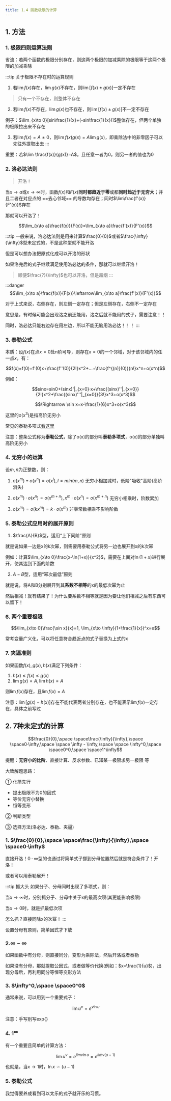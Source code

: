 ```yaml
---
title: 1.4 函数极限的计算
---
```


## 1. 方法
### 1. 极限四则运算法则

省流：若两个函数的极限分别存在，则这两个极限的加减乘除的极限等于这两个极限的加减乘除

:::tip 关于极限不存在时的运算规则
1. 若$\lim f(x)$存在，$\lim g(x)$不存在，则$\lim [f(x)\pm g(x)]$一定不存在
>只有一个不存在，则整体不存在

2. 若$\lim f(x)$不存在，$\lim g(x)$也不存在，则$\lim [f(x)\pm g(x)]$不一定不存在

例子：$\lim_{x\to 0}[sin\frac{1}{x}+(-sin\frac{1}{x})]$整体存在，但两个单独的极限拉出来不存在

3. 若$\lim f(x)=A\not=0$，则$\lim f(x)g(x)=A\lim g(x)$，即乘除法中的非零因子可以先往外提取出去
:::

重要：若$\lim \frac{f(x)}{g(x)}=A$，且任意一者为0，则另一者的值也为0

### 2. 洛必达法则
> 开洛！

当$x\to a$或$x \to \infty$时，函数$f(x)$和$F(x)$**同时都趋近于零**或都**同时趋近于无穷大**；并且二者在对应点的 ==去心邻域== 的导数均存在；同时$\lim\frac{f'(x)}{F'(x)}$存在

那就可以开洛了！

$$\lim_{x\to a}\frac{f(x)}{F(x)}=\lim_{x\to a}\frac{f'(x)}{F'(x)}$$

:::tip
一般来说，洛必达法则是用来计算$\frac{0}{0}$或者$\frac{\infty}{\infty}$型未定式的，不是这种型就不能开洛

但是可以想办法把原式化成可以开洛的形状

如果洛完后的式子继续满足使用洛必达的条件，那就可以继续开洛！

>顺便$\frac{?}{\infty}$也可以开洛，但是超纲
:::

:::danger
$$\lim_{x\to a}\frac{f(x)}{F(x)}\leftarrow\lim_{x\to a}\frac{f'(x)}{F'(x)}$$

对于上式来说，右侧存在，则左侧一定存在；但是左侧存在，右侧不一定存在

意思是，有时候可能会出现洛之前还能用，洛之后就不能用的式子，需要注意！！

同时，洛必达只能右边存在用左边，所以不能无脑用洛必达！！！
:::


### 3. 泰勒公式

本质：设$f(x)$在点$x=0$处n阶可导，则存在$x=0$的一个邻域，对于该邻域内的任一点$x$，有：

$$f(x)=f(0)+f'(0)x+\frac{f''(0)}{2!}x^2+...+\frac{f^{(n)}(0)}{n!}x^n+o(x^n)$$

例如：

$$sinx=sin0+(sinx)'|_{x=0}·x+\frac{(sinx)''|_{x=0}}{2!}x^2+\frac{(sinx)'''|_{x=0}}{3!}x^3+o(x^3)$$

$$\Rightarrow \sin x=x-\frac{1}{6}x^3+o(x^3)$$

这里的$o(x^3)$是指高阶无穷小

常见的泰勒多项式[看这里](/math/gaoshu/tools.html#_1-4-泰勒展开式)

注意：整条公式称为**泰勒公式**，除了o(x)的部分叫**泰勒多项式**，o(x)的部分单独叫高阶无穷小

### 4. 无穷小的运算

设$m,n$为正整数，则：

1. $o(x^m)\pm o(x^n)=o(x^l), l=min(m,n)$ 无穷小相加减时，低阶"吸收"高阶(高阶消失)

2. $o(x^m)· o(x^n)=o(x^{m+n}), x^m·o(x^n)=o(x^{m+n})$ 无穷小相乘时，阶数累加

3. $o(x^m)=o(kx^m)=k·o(x^m)$ 非零常数相乘不影响阶数

### 5. 泰勒公式应用时的展开原则

1. $\frac{A}{B}$型，适用“上下同阶”原则

就是说如果一边是x的k次幂，则需要用泰勒公式将另一边也展开到x的k次幂

例如：计算$\lim_{x\to 0}\frac{x-\ln(1+x)}{x^2}$，需要在上面对$\ln(1+x)$进行展开，使其达到下面的阶数

2. $A-B$型，适用“幂次最低”原则

就是说，将A和B分别展开到其**系数不相等**的x的最低次幂为止

然后相减！就有结果了！为什么要系数不相等就是因为要让他们相减之后有东西可以留下！

### 6. 两个重要极限

$$\lim_{x\to 0}\frac{\sin x}{x}=1, \lim_{x\to \infty}(1+\frac{1}{x})^x=e$$

常考变量广义化，可以将任意符合趋近点的式子替换为上式的x

### 7. 夹逼准则

如果函数$f(x),g(x),h(x)$满足下列条件：

1. $h(x)\leq f(x)\leq g(x)$
2. $\lim g(x)=A, \lim h(x)=A$
   
则$\lim f(x)$存在，且$\lim f(x)=A$

注意：$\lim [g(x)-h(x)]$存在不能代表两者分别存在，也不能表示$\lim f(x)$一定存在，具体之前写过

## 2. 7种未定式的计算

$$\frac{0}{0},\space \space\frac{\infty}{\infty},\space \space0·\infty,\space \space \infty - \infty,\space \space \infty^0,\space \space0^0,\space \space1^\infty$$

提醒：**无穷小的比阶**、直接计算、反求参数、已知某一极限求另一极限 等

大致解题思路：

① 化简先行
+ 提出极限不为0的因式
+ 等价无穷小替换
+ 恒等变形
  
② 判断类型

③ 选择方法(洛必达、泰勒、夹逼)

### 1. $\frac{0}{0},\space \space\frac{\infty}{\infty},\space \space0·\infty$

直接开洛！$0·\infty$型的也通过将简单式子挪到分母位置然后就是符合条件了！开洛！

或者可以用泰勒展开！

:::tip 抓大头
如果分子、分母同时出现了多项式，则：

当$x\to \infty$时，分别抓分子、分母中关于x的最高次项(其更能影响极限)

当$x\to 0$时，就是抓最低次项

怎么抓？直接同除x的次幂！
:::

设置分母有原则，简单因式才下放

### 2.$\infty-\infty$

如果函数中有分母，则直接同分，变形为乘除法，然后开洛或者泰勒

如果没有分母，那就提取公因式，或者做等价代换(例如：$x=\frac{1}{u}$)，出现分母后，再利用同分等恒等变形方法

### 3. $\infty^0,\space \space0^0$

通常来说，可以用到一个重要式子：

$$\lim u^v=e^{v\ln u}$$

注意：手写别写exp{}

### 4. $1^\infty$

有一个重要且简单的计算方法：

$$\lim u^v = e^{lim v\ln u} = e^{lim v(u-1)}$$

也就是，当$x\to 1$时，$\ln x \backsim (u-1)$

### 5. 泰勒公式

我觉得要养成看到可以太乐的式子就开乐的习惯。








